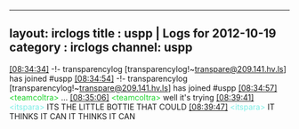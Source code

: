 
---
layout: irclogs
title : uspp | Logs for 2012-10-19
category : irclogs
channel: uspp
---
<a href="#08:34:34" name="08:34:34" class="time">[08:34:34]</a> -!- <span class="join">transparencylog</span> [transparencylog!~transpare@209.141.hv.ls] has joined #uspp
<a href="#08:34:54" name="08:34:54" class="time">[08:34:54]</a> -!- <span class="join">transparencylog</span> [transparencylog!~transpare@209.141.hv.ls] has joined #uspp
<a href="#08:34:57" name="08:34:57" class="time">[08:34:57]</a> <span class="person" style="color:#1bd32b">&lt;teamcoltra&gt;</span> ...
<a href="#08:35:06" name="08:35:06" class="time">[08:35:06]</a> <span class="person" style="color:#1bd32b">&lt;teamcoltra&gt;</span> well it's trying
<a href="#08:39:41" name="08:39:41" class="time">[08:39:41]</a> <span class="person" style="color:#7deee6">&lt;itspara&gt;</span> ITS THE LITTLE BOTTIE THAT COULD
<a href="#08:39:47" name="08:39:47" class="time">[08:39:47]</a> <span class="person" style="color:#7deee6">&lt;itspara&gt;</span> IT THINKS IT CAN IT THINKS IT CAN
<br />


